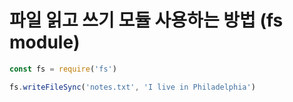 # 파일 읽고 쓰기 모듈 사용하는 방법 (fs module)

```javascript
const fs = require('fs')

fs.writeFileSync('notes.txt', 'I live in Philadelphia')
```